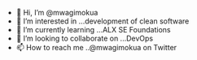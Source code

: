 - 👋 Hi, I’m @mwagimokua
- 👀 I’m interested in ...development of clean software
- 🌱 I’m currently learning ...ALX SE Foundations
- 💞️ I’m looking to collaborate on ...DevOps
- 📫 How to reach me ..@mwagimokua on Twitter

<!---
mwagimokua/mwagimokua is a ✨ special ✨ repository because its `README.md` (this file) appears on your GitHub profile.
You can click the Preview link to take a look at your changes.
--->
